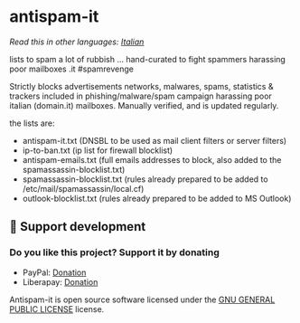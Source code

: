 # antispam-it

*Read this in other languages: [Italian](README.it.md)*

lists to spam a lot of rubbish ... hand-curated to fight spammers harassing poor mailboxes .it #spamrevenge

Strictly blocks advertisements networks, malwares, spams, statistics & trackers included in phishing/malware/spam campaign harassing poor italian (domain.it) mailboxes. Manually verified, and is updated regularly.

the lists are:

- antispam-it.txt (DNSBL to be used as mail client filters or server filters)
- ip-to-ban.txt (ip list for firewall blocklist)
- antispam-emails.txt (full emails addresses to block, also added to the spamassassin-blocklist.txt)
- spamassassin-blocklist.txt (rules already prepared to be added to /etc/mail/spamassassin/local.cf)
- outlook-blocklist.txt (rules already prepared to be added to MS Outlook)

## 💖 Support development

### Do you like this project? Support it by donating

- PayPal: [Donation](https://www.paypal.com/donate?business=4RXVK5TKS3YT2&currency_code=EUR)
- Liberapay: [Donation](https://liberapay.com/acor3/donate)

Antispam-it is open source software licensed under the [GNU GENERAL PUBLIC LICENSE](LICENSE) license.
